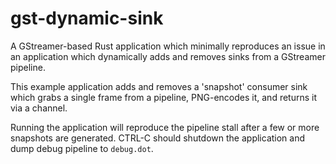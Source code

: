 # gst-dynamic-sink

A GStreamer-based Rust application which minimally reproduces an issue in an
application which dynamically adds and removes sinks from a GStreamer pipeline.

This example application adds and removes a 'snapshot' consumer sink which
grabs a single frame from a pipeline, PNG-encodes it, and returns it via a
channel.

Running the application will reproduce the pipeline stall after a few or more
snapshots are generated. CTRL-C should shutdown the application and dump debug
pipeline to `debug.dot`.
